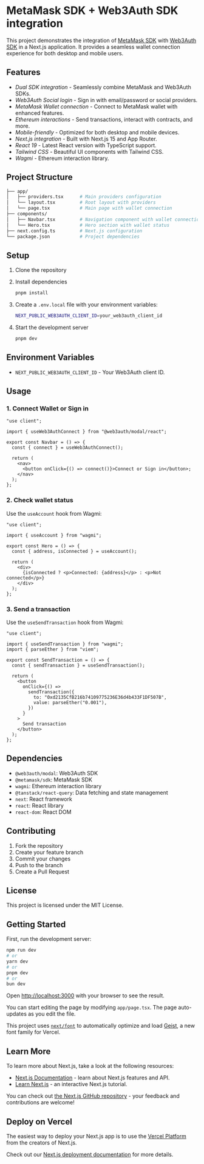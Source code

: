 # MetaMask SDK + Web3Auth SDK integration

This project demonstrates the integration of [MetaMask SDK](https://docs.metamask.io/) with [Web3Auth SDK](https://docs.web3auth.io/) in a Next.js application. It provides a seamless wallet connection experience for both desktop and mobile users.

## Features

- _Dual SDK integration_ - Seamlessly combine MetaMask and Web3Auth SDKs.
- _Web3Auth Social login_ - Sign in with email/password or social providers.
- _MetaMask Wallet connection_ - Connect to MetaMask wallet with enhanced features.
- _Ethereum interactions_ - Send transactions, interact with contracts, and more.
- _Mobile-friendly_ - Optimized for both desktop and mobile devices.
- _Next.js integration_ - Built with Next.js 15 and App Router.
- _React 19_ - Latest React version with TypeScript support.
- _Tailwind CSS_ - Beautiful UI components with Tailwind CSS.
- _Wagmi_ - Ethereum interaction library.

## Project Structure

```bash
├── app/
│   ├── providers.tsx      # Main providers configuration
│   └── layout.tsx         # Root layout with providers
│   └── page.tsx           # Main page with wallet connection
├── components/
│   ├── Navbar.tsx         # Navigation component with wallet connection
│   └── Hero.tsx           # Hero section with wallet status
├── next.config.ts         # Next.js configuration
└── package.json           # Project dependencies
```

## Setup

1. Clone the repository
2. Install dependencies

   ```bash
   pnpm install
   ```

3. Create a `.env.local` file with your environment variables:

   ```bash
   NEXT_PUBLIC_WEB3AUTH_CLIENT_ID=your_web3auth_client_id
   ```

4. Start the development server

   ```bash
   pnpm dev
   ```

## Environment Variables

- `NEXT_PUBLIC_WEB3AUTH_CLIENT_ID` - Your Web3Auth client ID.

## Usage

### 1. Connect Wallet or Sign in

```tsx
"use client";

import { useWeb3AuthConnect } from "@web3auth/modal/react";

export const Navbar = () => {
  const { connect } = useWeb3AuthConnect();

  return (
    <nav>
      <button onClick={() => connect()}>Connect or Sign in</button>;
    </nav>
  );
};
```

### 2. Check wallet status

Use the `useAccount` hook from Wagmi:

```tsx
"use client";

import { useAccount } from "wagmi";

export const Hero = () => {
  const { address, isConnected } = useAccount();

  return (
    <div>
      {isConnected ? <p>Connected: {address}</p> : <p>Not connected</p>}
    </div>
  );
};
```

### 3. Send a transaction

Use the `useSendTransaction` hook from Wagmi:

```tsx
"use client";

import { useSendTransaction } from "wagmi";
import { parseEther } from "viem";

export const SendTransaction = () => {
  const { sendTransaction } = useSendTransaction();

  return (
    <button
      onClick={() =>
        sendTransaction({
          to: "0xd2135CfB216b74109775236E36d4b433F1DF507B",
          value: parseEther("0.001"),
        })
      }
    >
      Send transaction
    </button>
  );
};
```

## Dependencies

- `@web3auth/modal`: Web3Auth SDK
- `@metamask/sdk`: MetaMask SDK
- `wagmi`: Ethereum interaction library
- `@tanstack/react-query`: Data fetching and state management
- `next`: React framework
- `react`: React library
- `react-dom`: React DOM

## Contributing

1. Fork the repository
2. Create your feature branch
3. Commit your changes
4. Push to the branch
5. Create a Pull Request

## License

This project is licensed under the MIT License.

## Getting Started

First, run the development server:

```bash
npm run dev
# or
yarn dev
# or
pnpm dev
# or
bun dev
```

Open [http://localhost:3000](http://localhost:3000) with your browser to see the result.

You can start editing the page by modifying `app/page.tsx`. The page auto-updates as you edit the file.

This project uses [`next/font`](https://nextjs.org/docs/app/building-your-application/optimizing/fonts) to automatically optimize and load [Geist](https://vercel.com/font), a new font family for Vercel.

## Learn More

To learn more about Next.js, take a look at the following resources:

- [Next.js Documentation](https://nextjs.org/docs) - learn about Next.js features and API.
- [Learn Next.js](https://nextjs.org/learn) - an interactive Next.js tutorial.

You can check out [the Next.js GitHub repository](https://github.com/vercel/next.js) - your feedback and contributions are welcome!

## Deploy on Vercel

The easiest way to deploy your Next.js app is to use the [Vercel Platform](https://vercel.com/new?utm_medium=default-template&filter=next.js&utm_source=create-next-app&utm_campaign=create-next-app-readme) from the creators of Next.js.

Check out our [Next.js deployment documentation](https://nextjs.org/docs/app/building-your-application/deploying) for more details.
